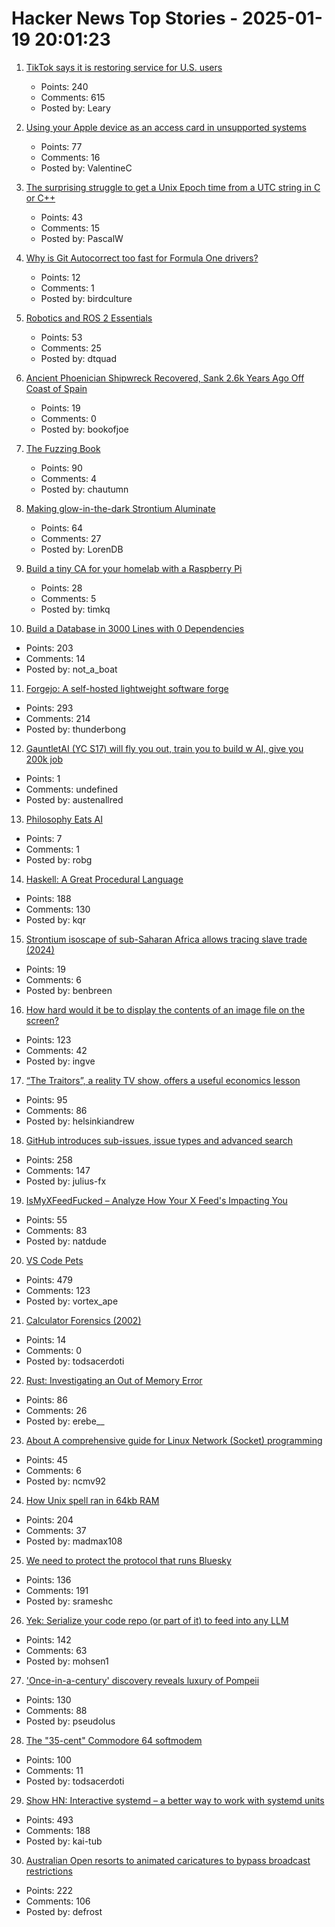 # Hacker News Top Stories - 2025-01-19 20:01:23

1. [TikTok says it is restoring service for U.S. users](https://www.nbcnews.com/tech/tech-news/tiktok-says-restoring-service-us-users-rcna188320)
   - Points: 240
   - Comments: 615
   - Posted by: Leary

2. [Using your Apple device as an access card in unsupported systems](https://github.com/kormax/apple-device-as-access-card)
   - Points: 77
   - Comments: 16
   - Posted by: ValentineC

3. [The surprising struggle to get a Unix Epoch time from a UTC string in C or C++](https://berthub.eu/articles/posts/how-to-get-a-unix-epoch-from-a-utc-date-time-string/)
   - Points: 43
   - Comments: 15
   - Posted by: PascalW

4. [Why is Git Autocorrect too fast for Formula One drivers?](https://blog.gitbutler.com/why-is-git-autocorrect-too-fast-for-formula-one-drivers/)
   - Points: 12
   - Comments: 1
   - Posted by: birdculture

5. [Robotics and ROS 2 Essentials](https://henkirobotics.com/robotics-and-ros-2-essentials-course-announcement/)
   - Points: 53
   - Comments: 25
   - Posted by: dtquad

6. [Ancient Phoenician Shipwreck Recovered, Sank 2.6k Years Ago Off Coast of Spain](https://www.smithsonianmag.com/smart-news/divers-recover-ancient-shipwreck-that-sank-2600-years-ago-off-the-coast-of-spain-180985778/)
   - Points: 19
   - Comments: 0
   - Posted by: bookofjoe

7. [The Fuzzing Book](https://www.fuzzingbook.org/)
   - Points: 90
   - Comments: 4
   - Posted by: chautumn

8. [Making glow-in-the-dark Strontium Aluminate](https://maurycyz.com/projects/strontium_aluminate/)
   - Points: 64
   - Comments: 27
   - Posted by: LorenDB

9. [Build a tiny CA for your homelab with a Raspberry Pi](https://smallstep.com/blog/build-a-tiny-ca-with-raspberry-pi-yubikey/)
   - Points: 28
   - Comments: 5
   - Posted by: timkq

10. [Build a Database in 3000 Lines with 0 Dependencies](https://build-your-own.org/blog/20251015_db_in_3000/)
   - Points: 203
   - Comments: 14
   - Posted by: not_a_boat

11. [Forgejo: A self-hosted lightweight software forge](https://forgejo.org/)
   - Points: 293
   - Comments: 214
   - Posted by: thunderbong

12. [GauntletAI (YC S17) will fly you out, train you to build w AI, give you 200k job](https://gauntletai.com)
   - Points: 1
   - Comments: undefined
   - Posted by: austenallred

13. [Philosophy Eats AI](https://sloanreview.mit.edu/article/philosophy-eats-ai/)
   - Points: 7
   - Comments: 1
   - Posted by: robg

14. [Haskell: A Great Procedural Language](https://entropicthoughts.com/haskell-procedural-programming)
   - Points: 188
   - Comments: 130
   - Posted by: kqr

15. [Strontium isoscape of sub-Saharan Africa allows tracing slave trade (2024)](https://www.nature.com/articles/s41467-024-55256-0)
   - Points: 19
   - Comments: 6
   - Posted by: benbreen

16. [How hard would it be to display the contents of an image file on the screen?](https://wolf.nereid.pl/posts/image-viewer/)
   - Points: 123
   - Comments: 42
   - Posted by: ingve

17. [“The Traitors”, a reality TV show, offers a useful economics lesson](https://www.economist.com/finance-and-economics/2025/01/16/the-traitors-a-reality-tv-show-offers-a-useful-economics-lesson)
   - Points: 95
   - Comments: 86
   - Posted by: helsinkiandrew

18. [GitHub introduces sub-issues, issue types and advanced search](https://github.blog/changelog/2025-01-13-evolving-github-issues-public-preview/)
   - Points: 258
   - Comments: 147
   - Posted by: julius-fx

19. [IsMyXFeedFucked – Analyze How Your X Feed's Impacting You](https://www.ismyxfeedfucked.com/)
   - Points: 55
   - Comments: 83
   - Posted by: natdude

20. [VS Code Pets](https://github.com/tonybaloney/vscode-pets)
   - Points: 479
   - Comments: 123
   - Posted by: vortex_ape

21. [Calculator Forensics (2002)](https://www.rskey.org/~mwsebastian/miscprj/forensics.htm)
   - Points: 14
   - Comments: 0
   - Posted by: todsacerdoti

22. [Rust: Investigating an Out of Memory Error](https://www.qovery.com/blog/rust-investigating-a-strange-out-of-memory-error/)
   - Points: 86
   - Comments: 26
   - Posted by: erebe__

23. [About A comprehensive guide for Linux Network (Socket) programming](https://github.com/nguyenchiemminhvu/LinuxNetworkProgramming)
   - Points: 45
   - Comments: 6
   - Posted by: ncmv92

24. [How Unix spell ran in 64kb RAM](https://blog.codingconfessions.com/p/how-unix-spell-ran-in-64kb-ram)
   - Points: 204
   - Comments: 37
   - Posted by: madmax108

25. [We need to protect the protocol that runs Bluesky](https://www.technologyreview.com/2025/01/17/1110063/we-need-to-protect-the-protocol-that-runs-bluesky/)
   - Points: 136
   - Comments: 191
   - Posted by: srameshc

26. [Yek: Serialize your code repo (or part of it) to feed into any LLM](https://github.com/bodo-run/yek)
   - Points: 142
   - Comments: 63
   - Posted by: mohsen1

27. ['Once-in-a-century' discovery reveals luxury of Pompeii](https://www.bbc.com/news/articles/c15zgvnvk4do)
   - Points: 130
   - Comments: 88
   - Posted by: pseudolus

28. [The "35-cent" Commodore 64 softmodem](http://oldvcr.blogspot.com/2025/01/the-35-cent-commodore-64-softmodem.html)
   - Points: 100
   - Comments: 11
   - Posted by: todsacerdoti

29. [Show HN: Interactive systemd – a better way to work with systemd units](https://isd-project.github.io/isd/)
   - Points: 493
   - Comments: 188
   - Posted by: kai-tub

30. [Australian Open resorts to animated caricatures to bypass broadcast restrictions](https://www.crikey.com.au/2025/01/16/australian-open-animated-cartoon-caricatures-broadcast-restrictions/)
   - Points: 222
   - Comments: 106
   - Posted by: defrost


